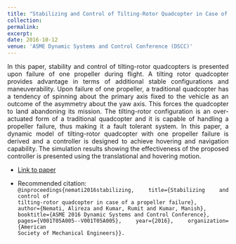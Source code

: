 ```yaml
---
title: "Stabilizing and Control of Tilting-Rotor Quadcopter in Case of a Propeller Failure"
collection: 
permalink: 
excerpt: 
date: 2016-10-12
venue: 'ASME Dynamic Systems and Control Conference (DSCC)'
---
```


<div style="text-align: justify"> In this paper, stability and control of tilting-rotor quadcopters is presented upon failure of one propeller during flight. A tilting rotor quadcopter provides advantage in terms of additional stable configurations and maneuverability. Upon failure of one propeller, a traditional quadcopter has a tendency of spinning about the primary axis fixed to the vehicle as an outcome of the asymmetry about the yaw axis. This forces the quadcopter to land abandoning its mission. The tilting-rotor configuration is an over-actuated form of a traditional quadcopter and it is capable of handling a propeller failure, thus making it a fault tolerant system. In this paper, a dynamic model of tilting-rotor quadcopter with one propeller failure is derived and a controller is designed to achieve hovering and navigation capability. The simulation results showing the effectiveness of the proposed controller is presented using the translational and hovering motion.  
  
* [Link to paper](https://proceedings.asmedigitalcollection.asme.org/proceeding.aspx?articleid=2604368)

* Recommended citation: <code> @inproceedings{nemati2016stabilizing, title={Stabilizing and control of tilting-rotor quadcopter in case of a propeller failure}, author={Nemati, Alireza and Kumar, Rumit and Kumar, Manish}, booktitle={ASME 2016 Dynamic Systems and Control Conference}, pages={V001T05A005--V001T05A005}, year={2016}, organization={American Society of Mechanical Engineers}}. 
 </code> 
 </div> 
